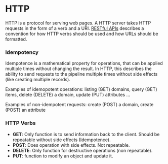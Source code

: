 # HTTP
HTTP is a protocol for serving web pages. A HTTP server takes HTTP requests in the form of a verb and a URI. [RESTful APIs](REST.md) describes a convention for how HTTP verbs should be used and how URLs should be formatted. 

### Idempotency
Idempotence is a mathematical property for operations, that can be applied multiple times without changing the result. In HTTP, this describes the ability to send requests to the pipeline multiple times without side effects (like creating multiple records). 

Examples of idemopotent operations: listing (GET) domains, query (GET) items, delete (DELETE) a domain, update (PUT) attributes ...

Examples of non-idempotent requests: create (POST) a domain, create (POST) an attribute

### HTTP Verbs
- **GET**: Only function is to send information back to the client. Should be repeatable without side effects (Idempotence). 
- **POST**: Does operation with side effects. Not repeatable.
- **DELETE**: Only function for destructive operations (non repeatable).
- **PUT**: function to modify an object and update it.

